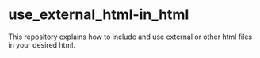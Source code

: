 # use_external_html-in_html
 This repository explains how to include and use external or other html files in your desired html.
